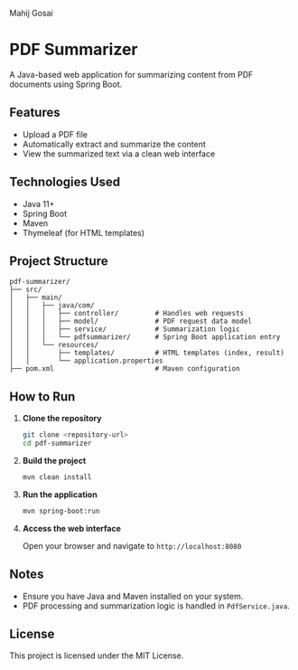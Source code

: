 Mahij Gosai

# PDF Summarizer

A Java-based web application for summarizing content from PDF documents using Spring Boot.

## Features

- Upload a PDF file
- Automatically extract and summarize the content
- View the summarized text via a clean web interface

## Technologies Used

- Java 11+
- Spring Boot
- Maven
- Thymeleaf (for HTML templates)

## Project Structure

```
pdf-summarizer/
├── src/
│   ├── main/
│   │   ├── java/com/
│   │   │   ├── controller/         # Handles web requests
│   │   │   ├── model/              # PDF request data model
│   │   │   ├── service/            # Summarization logic
│   │   │   └── pdfsummarizer/      # Spring Boot application entry
│   │   └── resources/
│   │       ├── templates/          # HTML templates (index, result)
│   │       └── application.properties
├── pom.xml                         # Maven configuration
```

## How to Run

1. **Clone the repository**

   ```bash
   git clone <repository-url>
   cd pdf-summarizer
   ```

2. **Build the project**

   ```bash
   mvn clean install
   ```

3. **Run the application**

   ```bash
   mvn spring-boot:run
   ```

4. **Access the web interface**

   Open your browser and navigate to `http://localhost:8080`

## Notes

- Ensure you have Java and Maven installed on your system.
- PDF processing and summarization logic is handled in `PdfService.java`.

## License

This project is licensed under the MIT License.
